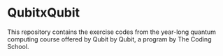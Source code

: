# QubitxQubit
This repository contains the exercise codes from the year-long quantum computing course offered by Qubit by Qubit, a program by The Coding School.
